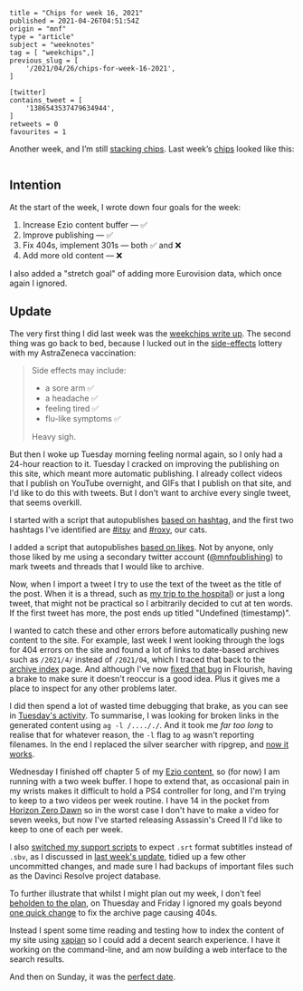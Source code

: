 ```
title = "Chips for week 16, 2021"
published = 2021-04-26T04:51:54Z
origin = "mnf"
type = "article"
subject = "weeknotes"
tag = [ "weekchips",]
previous_slug = [
    '/2021/04/26/chips-for-week-16-2021',
]

[twitter]
contains_tweet = [
    '1386543537479634944',
]
retweets = 0
favourites = 1
```

Another week, and I’m still [stacking chips][chips]. Last week’s
[chips][markers] looked like this:

[chips]: /2020/06/19/my-week-in-poker-chips
[markers]: /2020/08/22/my-weekchips-markers

<p class='image'><img src='http://mnf.m17s.net/2021/04/26/Ez39_ZXWUAYEAe2.jpg' alt=''></p>

## Intention

At the start of the week, I wrote down four goals for the week:

1. Increase Ezio content buffer — ✅
1. Improve publishing — ✅
1. Fix 404s, implement 301s — both ✅ and ❌
1. Add more old content — ❌

I also added a "stretch goal" of adding more Eurovision data, which once
again I ignored.


## Update

The very first thing I did last week was the [weekchips write up][wc]. The
second thing was go back to bed, because I lucked out in the
[side-effects][se] lottery with my AstraZeneca vaccination:

> Side effects may include:
> 
> * a sore arm ✅
> * a headache ✅
> * feeling tired ✅
> * flu-like symptoms ✅
> 
> Heavy sigh.

But then I woke up Tuesday morning feeling normal again, so I only had a
24-hour reaction to it. Tuesday I cracked on improving the publishing on
this site, which meant more automatic publishing. I already collect videos
that I publish on YouTube overnight, and GIFs that I publish on that site,
and I'd like to do this with tweets. But I don't want to archive every
single tweet, that seems overkill.

I started with a script that autopublishes [based on hashtag][ht], and the
first two hashtags I've identified are [#itsy][itsy] and [#roxy][roxy], our
cats.

I added a script that autopublishes [based on likes][lik]. Not by anyone, only
those liked by me using a secondary twitter account ([@mnfpublishing][mnfp])
to mark tweets and threads that I would like to archive.

Now, when I import a tweet I try to use the text of the tweet as the title
of the post. When it is a thread, such as [my trip to the hospital][surg])
or just a long tweet, that might not be practical so I arbitrarily decided
to cut at ten words. If the first tweet has more, the post ends up titled
"Undefined (timestamp)".

I wanted to catch these and other errors before automatically pushing new
content to the site. For example, last week I went looking through the logs
for 404 errors on the site and found a lot of links to date-based archives
such as `/2021/4/` instead of `/2021/04`, which I traced that back to the
[archive index][arc] page. And although I've now [fixed that bug][flb] in
Flourish, having a brake to make sure it doesn't reoccur is a good idea. Plus
it gives me a place to inspect for any other problems later.

I did then spend a lot of wasted time debugging that brake, as you can
see in [Tuesday's activity][tues]. To summarise, I was looking for broken
links in the generated content using `ag -l /...././`. And it took me *far
too long* to realise that for whatever reason, the `-l` flag to `ag` wasn't
reporting filenames. In the end I replaced the silver searcher with ripgrep,
and [now it works][check].

Wednesday I finished off chapter 5 of my [Ezio content][ez], so (for now) I am
running with a two week buffer. I hope to extend that, as occasional pain in
my wrists makes it difficult to hold a PS4 controller for long, and I'm trying
to keep to a two videos per week routine. I have 14 in the pocket from
[Horizon Zero Dawn][hzd] so in the worst case I don't have to make a video for
seven weeks, but now I've started releasing Assassin's Creed II I'd like to
keep to one of each per week.

I also [switched my support scripts][subs] to expect `.srt` format subtitles
instead of `.sbv`, as I discussed in [last week's update][wc], tidied up a
few other uncommitted changes, and made sure I had backups of important files
such as the Davinci Resolve project database.

To further illustrate that whilst I might plan out my week, I don't feel
[beholden to the plan][bc], on Thuesday and Friday I ignored my goals beyond [one quick change][oqc] to fix the archive page causing 404s.

Instead I spent some time reading and testing how to index the content of my
site using [xapian][xp] so I could add a decent search experience. I have it
working on the command-line, and am now building a web interface to the search
results.

And then on Sunday, it was the [perfect date][pd].


[wc]: /2021/04/19/chips-for-week-15-2021
[se]: https://twitter.com/cackhanded/status/1384105759403765763
[hzd]: https://www.youtube.com/playlist?list=PL0lW90IMJShJZkfyJEZtyWArFJXCJ2U1Z
[ez]: https://www.youtube.com/playlist?list=PL0lW90IMJShLky0HULzKr1rtkjrreblW-
[ht]: https://github.com/norm/marknormanfrancis.com/commit/3a1e9d0e10d005728ee9bdb5a2093a7d516f2280
[itsy]: /tags/itsy/
[roxy]: /tags/roxy/
[lik]: https://github.com/norm/marknormanfrancis.com/commit/07ae99a4e3ed7461b0b2f12825683f8e0eae055a
[mnfp]: https://twitter.com/mnfpublishing
[surg]: /2019/06/23/off-to-the-hospital
[arc]: /archives
[flb]: https://github.com/norm/flourish/commit/772b881c9121900c912745481208972b9961ee91
[tues]: https://marknormanfrancis.com/2021/04/20/github_activity
[check]: https://github.com/norm/marknormanfrancis.com/commit/849dbde19643c6f1b2654e7612282971aa08725c
[subs]: https://github.com/norm/game_shows_support/commit/739b4581b319c2efd770c1d3d99ddc297ba2feed
[bc]: https://gifs.cackhanded.net/airplane/hes-in-charge
[oqc]: https://github.com/norm/marknormanfrancis.com/commit/129c570d708a0770359c566c55fb091447078f74
[xp]: https://xapian.org
[pd]: https://gifs.cackhanded.net/tags/perfect-date/
